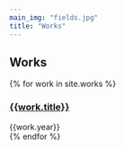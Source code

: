 ```yaml
---
main_img: "fields.jpg"
title: "Works"
---
```


## Works

<div id="works-list">
{% for work in site.works %}
<div class="row" title="{{work.title}}">
  <div class="col-sm-12">
    <h3>
      <a href="{{work.url}}">{{work.title}}</a>
    </h3>
    <span>{{work.year}}</span>
  </div>
</div>
{% endfor %}
</div>

<script type="text/javascript" src="/assets/javascripts/filter.js"></script>
<script type="text/javascript">
  (function() {

    const revCronWorks = [...OZET.WORKS].sort(function(a, b) {
      return (a.date > b.date) ? 1 : -1;
    }).reverse()

    OZET.filter(revCronWorks.slice(1), '#works-list', (item, el) => {
      return $(el).attr('title') === item.title
    })

  })()
</script>
